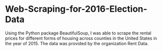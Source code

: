 # Web-Scraping-for-2016-Election-Data

Using the Python package BeautifulSoup, I was able to scrape the rental prices for different forms of housing 
across counties in the United States in the year of 2015. The data was provided by the organization Rent Data.
